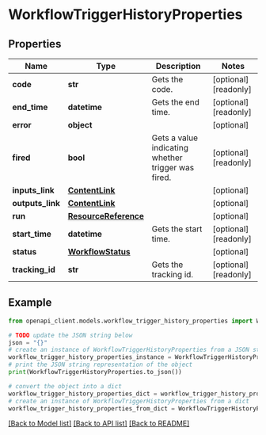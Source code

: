 # WorkflowTriggerHistoryProperties


## Properties

Name | Type | Description | Notes
------------ | ------------- | ------------- | -------------
**code** | **str** | Gets the code. | [optional] [readonly] 
**end_time** | **datetime** | Gets the end time. | [optional] [readonly] 
**error** | **object** |  | [optional] 
**fired** | **bool** | Gets a value indicating whether trigger was fired. | [optional] [readonly] 
**inputs_link** | [**ContentLink**](ContentLink.md) |  | [optional] 
**outputs_link** | [**ContentLink**](ContentLink.md) |  | [optional] 
**run** | [**ResourceReference**](ResourceReference.md) |  | [optional] 
**start_time** | **datetime** | Gets the start time. | [optional] [readonly] 
**status** | [**WorkflowStatus**](WorkflowStatus.md) |  | [optional] 
**tracking_id** | **str** | Gets the tracking id. | [optional] [readonly] 

## Example

```python
from openapi_client.models.workflow_trigger_history_properties import WorkflowTriggerHistoryProperties

# TODO update the JSON string below
json = "{}"
# create an instance of WorkflowTriggerHistoryProperties from a JSON string
workflow_trigger_history_properties_instance = WorkflowTriggerHistoryProperties.from_json(json)
# print the JSON string representation of the object
print(WorkflowTriggerHistoryProperties.to_json())

# convert the object into a dict
workflow_trigger_history_properties_dict = workflow_trigger_history_properties_instance.to_dict()
# create an instance of WorkflowTriggerHistoryProperties from a dict
workflow_trigger_history_properties_from_dict = WorkflowTriggerHistoryProperties.from_dict(workflow_trigger_history_properties_dict)
```
[[Back to Model list]](../README.md#documentation-for-models) [[Back to API list]](../README.md#documentation-for-api-endpoints) [[Back to README]](../README.md)



